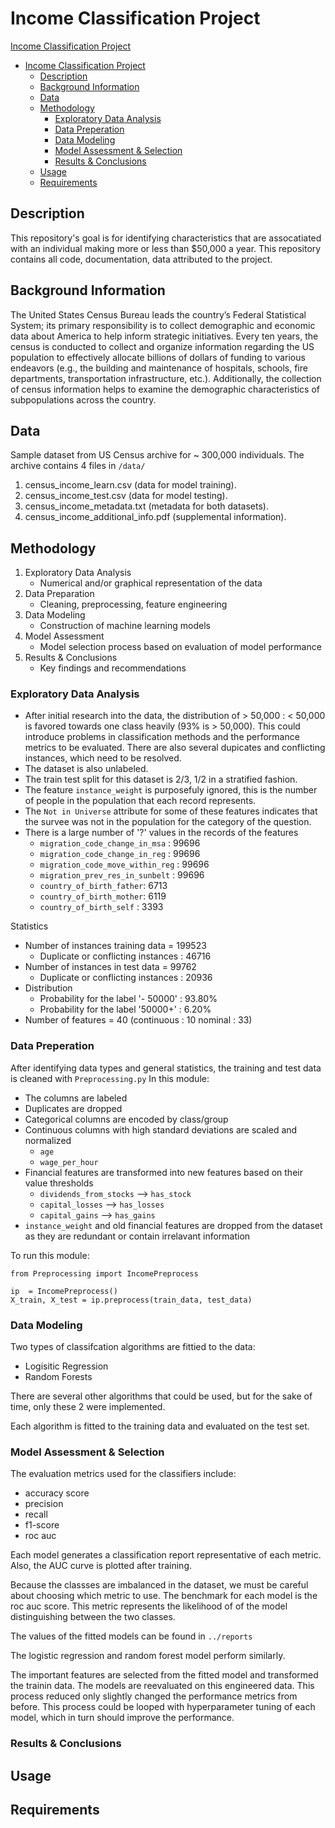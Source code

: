 # Income Classification Project

[Income Classification Project](#income-classification-project)
- [Income Classification Project](#income-classification-project)
  - [Description](#description)
  - [Background Information](#background-information)
  - [Data](#data)
  - [Methodology](#methodology)
    - [Exploratory Data Analysis](#exploratory-data-analysis)
    - [Data Preperation](#data-preperation)
    - [Data Modeling](#data-modeling)
    - [Model Assessment \& Selection](#model-assessment--selection)
    - [Results \& Conclusions](#results--conclusions)
  - [Usage](#usage)
  - [Requirements](#requirements)

## Description
This repository's goal is for identifying characteristics that are assocatiated with an individual making more or less than $50,000 a year. This repository contains all code, documentation, data attributed to the project. 

## Background Information
The United States Census Bureau leads the country’s Federal Statistical System; its primary
responsibility is to collect demographic and economic data about America to help inform
strategic initiatives. Every ten years, the census is conducted to collect and organize information
regarding the US population to effectively allocate billions of dollars of funding to various
endeavors (e.g., the building and maintenance of hospitals, schools, fire departments,
transportation infrastructure, etc.). Additionally, the collection of census information helps to
examine the demographic characteristics of subpopulations across the country.

## Data
Sample dataset from US Census archive for ~ 300,000 individuals. The archive contains 4 files in ``/data/``
1. census_income_learn.csv (data for model training).
2. census_income_test.csv (data for model testing).
3. census_income_metadata.txt (metadata for both datasets).
4. census_income_additional_info.pdf (supplemental information).

## Methodology
1. Exploratory Data Analysis
    - Numerical and/or graphical representation of the data
2. Data Preparation
    - Cleaning, preprocessing, feature engineering
3. Data Modeling
    - Construction of machine learning models
4. Model Assessment
    - Model selection process based on evaluation of model performance
5. Results & Conclusions
    - Key findings and recommendations

### Exploratory Data Analysis
- After initial research into the data, the distribution of > 50,000 : < 50,000 is favored towards one class heavily (93% is > 50,000). This could introduce problems in classification methods and the performance metrics to be evaluated. There are also several dupicates and conflicting instances, which need to be resolved.
- The dataset is also unlabeled. 
- The train test split for this dataset is 2/3, 1/2 in a stratified fashion. 
- The feature ``instance_weight`` is purposefuly ignored, this is the number of people in the population that each record represents. 
- The ``Not in Universe`` attribute for some of these features indicates that the survee was not in the population for the category of the question.
- There is a large number of '?' values in the records of the features
  - `migration_code_change_in_msa` : 99696
  - `migration_code_change_in_reg` : 99696
  - `migration_code_move_within_reg` : 99696
  - `migration_prev_res_in_sunbelt` : 99696
  - `country_of_birth_father`: 6713 
  - `country_of_birth_mother`: 6119
  - `country_of_birth_self` : 3393
  
Statistics
-  Number of instances training data = 199523
   -  Duplicate or conflicting instances : 46716
-  Number of instances in test data = 99762
   -  Duplicate or conflicting instances : 20936
-  Distribution
   -  Probability for the label '- 50000' : 93.80%
   -  Probability for the label '50000+' : 6.20%
- Number of features = 40 (continuous : 10 nominal : 33)

### Data Preperation
After identifying data types and general statistics, the training and test data is cleaned with  `Preprocessing.py`
In this module:
- The columns are labeled
- Duplicates are dropped
- Categorical columns are encoded by class/group
- Continuous columns with high standard deviations are scaled and normalized
  - `age`
  - `wage_per_hour`
- Financial features are transformed into new features based on their value thresholds
  - `dividends_from_stocks` --> `has_stock`
  - `capital_losses` --> `has_losses`
  - `capital_gains` --> `has_gains`
- `instance_weight` and old financial features are dropped from the dataset as they are redundant or contain irrelavant information

To run this module:
```
from Preprocessing import IncomePreprocess

ip  = IncomePreprocess()
X_train, X_test = ip.preprocess(train_data, test_data)
```


### Data Modeling
Two types of classifcation algorithms are fittied to the data:
- Logisitic Regression
- Random Forests

There are several other algorithms that could be used, but for the sake of time, only these 2 were implemented.

Each algorithm is fitted to the training data and evaluated on the test set. 


### Model Assessment & Selection

The evaluation metrics used for the classifiers include:
- accuracy score
- precision 
- recall  
- f1-score
- roc auc 

Each model generates a classification report representative of each metric. Also, the AUC curve is plotted after training.

Because the classses are imbalanced in the dataset, we must be careful about choosing which metric to use. The benchmark for each model is the roc auc score. This metric represents the likelihood of of the model distinguishing between the two classes.

The values of the fitted models can be found in `../reports`

The logistic regression and random forest model perform similarly. 

The important features are selected from the fitted model and transformed the trainin data. The models are reevaluated on this engineered data. This process reduced only slightly changed the performance metrics from before. This process could be looped with hyperparameter tuning of each model, which in turn should improve the performance.

### Results & Conclusions

## Usage

## Requirements

